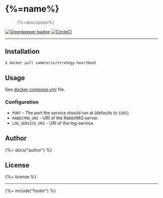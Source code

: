 # {%=name%}

> {%=description%}

[![Greenkeeper badge](https://badges.greenkeeper.io/sammler/strategy-heartbeat.svg)](https://greenkeeper.io/)
[![CircleCI](https://img.shields.io/circleci/project/github/sammler/strategy-heartbeat.svg)](https://circleci.com/gh/sammler/strategy-heartbeat)


---

## Installation

```sh
$ docker pull sammlerio/strategy-heartbeat
```

## Usage

See [docker-compose.yml](./docker-compose.yml) file.

### Configuration

- `PORT` - The port the service should run at (defaults to `3101`).
- `RABBITMQ_URI` - URI of the RabbitMQ server.
- `LOG_SERVICE_URI` -  URI of the log-service.

## Author
{%= docs("author") %}

## License
{%= license %}

***

{%= include("footer") %}